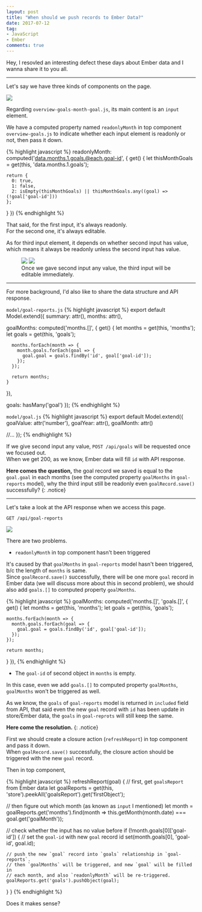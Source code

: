 ```yaml
---
layout: post
title: "When should we push records to Ember Data?"
date: 2017-07-12
tag:
- JavaScript
- Ember
comments: true
---
```


Hey, I resovled an interesting defect these days about Ember data and I wanna share it to you all.

---

Let's say we have three kinds of components on the page.

![](https://user-images.githubusercontent.com/7512625/28120727-75de7e32-674b-11e7-9707-c40d79750209.png)

Regarding `overview-goals-month-goal.js`, its main content is an `input` element.

We have a computed property named `readonlyMonth` in top component `overview-goals.js` to indicate whether each input element is readonly or not, then pass it down.

{% highlight javascript %}
readonlyMonth: computed('data.months.1.goals.@each.goal-id', {
  get() {
    let thisMonthGoals = get(this, 'data.months.1.goals');

    return {
      0: true,
      1: false,
      2: isEmpty(thisMonthGoals) || thisMonthGoals.any((goal) => (!goal['goal-id']))
    };
  }
})
{% endhighlight %}

That said, for the first input, it's always readonly.   
For the second one, it's always editable.

As for third input element, it depends on whether second input has value, which means it always be readonly unless the second input has value.

<figure class="half">
  <img src="https://user-images.githubusercontent.com/7512625/28121513-ecf6a5ba-674d-11e7-9ddd-427266bf42e4.png">
  <img src="https://user-images.githubusercontent.com/7512625/28121514-ed03f6ca-674d-11e7-89df-3482e6825147.png">
  <figcaption>Once we gave second input any value, the third input will be editable immediately.</figcaption>
</figure>

---

For more background, I'd also like to share the data structure and API response.

`model/goal-reports.js`
{% highlight javascript %}
export default Model.extend({
  summary: attr(),
  months: attr(),

  goalMonths: computed('months.[]', {
    get() {
      let months = get(this, 'months');
      let goals = get(this, 'goals');

      months.forEach(month => {
        month.goals.forEach(goal => {
          goal.goal = goals.findBy('id', goal['goal-id']);
        });
      });

      return months;
    }
  }),

  goals: hasMany('goal')
});
{% endhighlight %}

`model/goal.js`
{% highlight javascript %}
export default Model.extend({
  goalValue: attr('number'),
  goalYear: attr(),
  goalMonth: attr()

  //...
});
{% endhighlight %}

If we give second input any value, `POST /api/goals` will be requested once we focused out.   
When we get 200, as we know, Ember data will fill `id` with API response.

**Here comes the question,** the goal record we saved is equal to the `goal.goal` in each months (see the computed property `goalMonths` in `goal-reports` model), why the third input still be readonly even `goalRecord.save()` successfully?
{: .notice}

---

Let's take a look at the API response when we access this page.

`GET /api/goal-reports`

![](https://user-images.githubusercontent.com/7512625/28122819-ea017228-6751-11e7-93d9-da6b8549235c.png)

There are two problems.

- `readonlyMonth` in top component hasn't been triggered

It's caused by that `goalMonths` in `goal-reports` model hasn't been triggered, b/c the length of `months` is same.   
Since `goalRecord.save()` successfully, there will be one more `goal` record in Ember data (we will discuss more about this in second problem), we should also add `goals.[]` to computed property `goalMonths`.

{% highlight javascript %}
goalMonths: computed('months.[]', 'goals.[]', {
  get() {
    let months = get(this, 'months');
    let goals = get(this, 'goals');

    months.forEach(month => {
      month.goals.forEach(goal => {
        goal.goal = goals.findBy('id', goal['goal-id']);
      });
    });

    return months;
  }
}),
{% endhighlight %}

- The `goal-id` of second object in `months` is empty.

In this case, even we add `goals.[]` to computed property `goalMonths`, `goalMonths` won't be triggered as well.

As we know, the `goals` of `goal-reports` model is returned in `included` field from API, that said even the new `goal` record with `id` has been update in store/Ember data, the `goals` in `goal-reprots` will still keep the same.

**Here come the resolution.**
{: .notice}

First we should create a closure action (`refreshReport`) in top component and pass it down.   
When `goalRecord.save()` successfully, the closure action should be triggered with the new `goal` record.

Then in top component,

{% highlight javascript %}
refreshReport(goal) {
  // first, get `goalsReport` from Ember data
  let goalReports = get(this, 'store').peekAll('goalsReport').get('firstObject');

  // then figure out which month (as known as `input` I mentioned)
  let month = goalReports.get('months').find(month => this.getMonth(month.date) === goal.get('goalMonth'));

  // check whether the input has no value before
  if (!month.goals[0]['goal-id']) {
    // set the `goal-id` with new `goal` record id
    set(month.goals[0], 'goal-id', goal.id);

    // push the new `goal` record into `goals` relationship in `goal-reports`.
    // then `goalMonths` will be triggered, and new `goal` will be filled in
    // each month, and also `readonlyMonth` will be re-triggered.
    goalReports.get('goals').pushObject(goal);
  }
}
{% endhighlight %}

Does it makes sense?